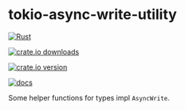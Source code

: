 # tokio-async-write-utility

[![Rust](https://github.com/NobodyXu/tokio-async-write-utility/actions/workflows/rust.yml/badge.svg)](https://github.com/NobodyXu/tokio-async-write-utility/actions/workflows/rust.yml)

[![crate.io downloads](https://img.shields.io/crates/d/tokio-async-write-utility)](https://crates.io/crates/tokio-async-write-utility)

[![crate.io version](https://img.shields.io/crates/v/tokio-async-write-utility)](https://crates.io/crates/tokio-async-write-utility)

[![docs](https://docs.rs/tokio-async-write-utility/badge.svg)](https://docs.rs/tokio-async-write-utility)


Some helper functions for types impl `AsyncWrite`.
